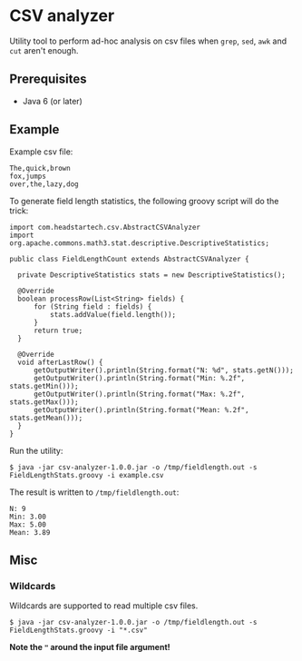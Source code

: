 # CSV analyzer
Utility tool to perform ad-hoc analysis on csv files when `grep`, `sed`, `awk` and `cut` aren't enough.

## Prerequisites
* Java 6 (or later)

## Example

Example csv file:

    The,quick,brown
    fox,jumps
    over,the,lazy,dog


To generate field length statistics, the following groovy script will do the trick:

    import com.headstartech.csv.AbstractCSVAnalyzer
    import org.apache.commons.math3.stat.descriptive.DescriptiveStatistics;
    
    public class FieldLengthCount extends AbstractCSVAnalyzer {
  
      private DescriptiveStatistics stats = new DescriptiveStatistics();
  
      @Override
      boolean processRow(List<String> fields) {
          for (String field : fields) {
              stats.addValue(field.length());
          }
          return true;
      }
  
      @Override
      void afterLastRow() {
          getOutputWriter().println(String.format("N: %d", stats.getN()));
          getOutputWriter().println(String.format("Min: %.2f", stats.getMin()));
          getOutputWriter().println(String.format("Max: %.2f", stats.getMax()));
          getOutputWriter().println(String.format("Mean: %.2f", stats.getMean()));
      }
    }

 
  
Run the utility:

`$ java -jar csv-analyzer-1.0.0.jar -o /tmp/fieldlength.out -s FieldLengthStats.groovy -i example.csv`
  
The result is written to `/tmp/fieldlength.out`:

    N: 9
    Min: 3.00
    Max: 5.00
    Mean: 3.89

## Misc
### Wildcards 
Wildcards are supported to read multiple csv files. 

`$ java -jar csv-analyzer-1.0.0.jar -o /tmp/fieldlength.out -s FieldLengthStats.groovy -i "*.csv"`

**Note the `"` around the input file argument!**
